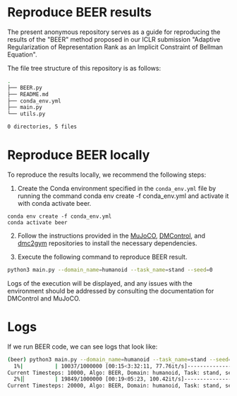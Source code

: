 
# Reproduce BEER results

The present anonymous repository serves as a guide for reproducing the results of the "BEER" method proposed in our ICLR submission "Adaptive Regularization of Representation Rank as an Implicit Constraint of Bellman Equation". 

The file tree structure of this repository is as follows:

```bash
.
├── BEER.py
├── README.md
├── conda_env.yml
├── main.py
└── utils.py

0 directories, 5 files

```


# Reproduce BEER locally

To reproduce the results locally, we recommend the following steps:

1. Create the Conda environment specified in the `conda_env.yml` file by running the command conda env create -f conda_env.yml and activate it with conda activate beer.

```
conda env create -f conda_env.yml
conda activate beer
```

2. Follow the instructions provided in the [MuJoCO](https://github.com/openai/mujoco-py), [DMControl](https://github.com/deepmind/dm_control), and [dmc2gym](https://github.com/denisyarats/dmc2gym) repositories to install the necessary dependencies.

3. Execute the following command to reproduce BEER result. 

```bash
python3 main.py --domain_name=humanoid --task_name=stand --seed=0
```


Logs of the execution will be displayed, and any issues with the environment should be addressed by consulting the documentation for DMControl and MuJoCO.



# Logs

If we run BEER code, we can see logs that look like:


```bash
(beer) python3 main.py --domain_name=humanoid --task_name=stand --seed=0
  1%|          | 10037/1000000 [00:15<3:32:11, 77.76it/s]---------------------------------------
Current Timesteps: 10000, Algo: BEER, Domain: humanoid, Task: stand, seed: 0, Evaluation over 10 episodes: 5.235
  2%|▏         | 19849/1000000 [00:19<05:23, 100.42it/s]---------------------------------------
Current Timesteps: 20000, Algo: BEER, Domain: humanoid, Task: stand, seed: 0, Evaluation over 10 episodes: 10.235
```
